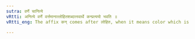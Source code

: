 ```yaml
---
sutra: वर्णे चानित्ये
vRtti: अनित्ये वर्णे वर्त्तमानात्लोहितशब्दात्स्वार्थे कन्प्रत्ययो भवति ॥
vRtti_eng: The affix कन् comes after लोहित, when it means color which is not permanent.

---
```

